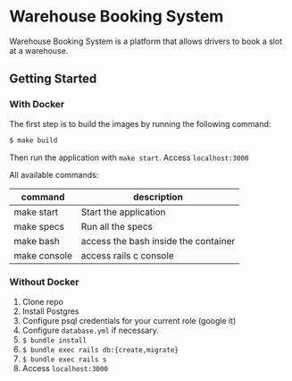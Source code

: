 Warehouse Booking System
================

Warehouse Booking System is a platform that allows drivers to book a slot at a warehouse.

Getting Started
-------------------------

### With Docker

The first step is to build the images by running the following command:

```bash
$ make build
```

Then run the application with `make start`.
Access `localhost:3000`

All available commands:

| command | description |
|---------|-------------|
| make start | Start the application |
| make specs | Run all the specs |
| make bash | access the bash inside the container |
| make console | access rails c console |

### Without Docker

1. Clone repo
2. Install Postgres
3. Configure psql credentials for your current role (google it)
4. Configure `database.yml` if necessary.
6. `$ bundle install`
7. `$ bundle exec rails db:{create,migrate}`
8. `$ bundle exec rails s`
9. Access `localhost:3000`

